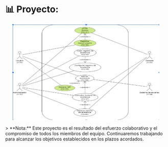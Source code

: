 # 📊 Proyecto: 
<p align="center">
  <img width="460" height="300" src=image.jpeg>
</p>
> **Nota:** Este proyecto es el resultado del esfuerzo colaborativo y el compromiso de todos los miembros del equipo. Continuaremos trabajando para alcanzar los objetivos establecidos en los plazos acordados.
